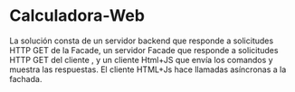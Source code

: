 # Calculadora-Web
La solución consta de un servidor backend que responde a solicitudes HTTP GET de la Facade, un servidor Facade que responde a solicitudes HTTP GET del cliente , y un cliente Html+JS que envía los comandos y muestra las respuestas. El cliente HTML+Js hace llamadas asíncronas a la fachada.
